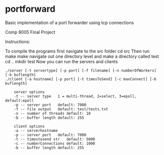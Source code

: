 
portforward
===========

Basic implementation of a port forwarder using tcp connections

Comp 8005 Final Project  

Instructions:

To compile the programs first navigate to the src folder
	cd src
Then run make
	make
navigate out one directory level and make a directory called test
	cd ..
	mkdir test
Now you can run the servers and clients

	./server [-t servertype] [-p port] [-f filename] [-n numberOfWorkers] [-b buflength]
	./client [-a hostname] [-p port] [-t timesToSend] [-c maxConnect] [-b buflength]
	
		server options
		-t -- server type	1 = multi-thread, 2=select, 3=epoll, default:epoll
		-p -- server port	default: 7000
		-f -- file output	default: test/tests.txt
		-n -- number of threads	default: 10
		-b -- buffer length	default: 255
		
		client options
		-a -- serverhostname
		-p -- server port	default: 7000
		-t -- timestosend str	default: 5000
		-c -- numberConnections	default: 1000
		-b -- buffer length	default: 255


